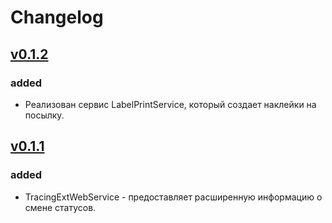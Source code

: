 # Changelog

## [v0.1.2](https://github.com/gam6itko/dpd-carrier/archive/v0.1.2.zip)
### added
- Реализован сервис LabelPrintService, который создает наклейки на посылку.


## [v0.1.1](https://github.com/gam6itko/dpd-carrier/archive/v0.1.2.zip)
### added
- TracingExtWebService - предоставляет расширенную информацию о смене статусов.
